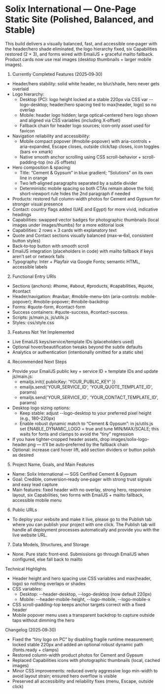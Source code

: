 # Solix International — One‑Page Static Site (Polished, Balanced, and Stable)

This build delivers a visually balanced, fast, and accessible one‑pager with the header/hero shade eliminated, the logo hierarchy fixed, six Capabilities restored (2 × 3), and forms wired with EmailJS + graceful mailto fallback. Product cards now use real images (desktop thumbnails + larger mobile images).

1) Currently Completed Features (2025‑09‑30)
- Header/hero stability: solid white header, no blur/shade, hero never gets overlaid
- Logo hierarchy:
  - Desktop (PC): logo height locked at a stable 220px via CSS var --logo-desktop; header/hero spacing tied to max(header, logo) so no overlap
  - Mobile: header logo hidden; large optical‑centered hero logo shown and aligned via CSS variables (including X‑offset)
  - Fallback chain for header logo sources; icon‑only asset used for favicon
- Navigation reliability and accessibility:
  - Mobile compact popover (#mobile-popover) with aria-controls + aria-expanded, Escape closes, outside click/tap closes, icon toggles (bars ↔ xmark)
  - Native smooth anchor scrolling using CSS scroll-behavior + scroll-padding-top (no JS offsets)
- Hero composition & spacing:
  - Title: “Cement & Gypsum” in blue gradient; “Solutions” on its own line in orange
  - Two left‑aligned paragraphs separated by a subtle divider
  - Deterministic mobile spacing so both CTAs remain above the fold; short‑viewport rule hides the 2nd paragraph if needed
- Products: restored full column-width photos for Cement and Gypsum for stronger visual presence
- Contact: country flags added (UAE and Egypt) for more vivid, indicative headings
- Capabilities: swapped vector badges for photographic thumbnails (local images under images/thumbs) for a more editorial look
- Capabilities: 2 rows × 3 cards with explanatory text
- Quote and Contact sections visually balanced (max‑w‑6xl, consistent button styles)
- Back‑to‑top button with smooth scroll
- EmailJS integration (placeholders in code) with mailto fallback if keys aren’t set or network fails
- Typography: Inter + Playfair via Google Fonts; semantic HTML, accessible labels

2) Functional Entry URIs
- Sections (anchors): #home, #about, #products, #capabilities, #quote, #contact
- Header/navigation: #navbar; #mobile-menu-btn (aria-controls: mobile-popover); #mobile-popover; #mobile-backdrop
- Forms: #quote-form, #contact-form
- Success containers: #quote-success, #contact-success
- Scripts: js/main.js, js/utils.js
- Styles: css/style.css

3) Features Not Yet Implemented
- Live EmailJS keys/service/template IDs (placeholders used)
- Optional hover/beautification tweaks beyond the subtle defaults
- Analytics or authentication (intentionally omitted for a static site)

4) Recommended Next Steps
- Provide your EmailJS public key + service ID + template IDs and update js/main.js:
  - emailjs.init({ publicKey: 'YOUR_PUBLIC_KEY' })
  - emailjs.send('YOUR_SERVICE_ID', 'YOUR_QUOTE_TEMPLATE_ID', params)
  - emailjs.send('YOUR_SERVICE_ID', 'YOUR_CONTACT_TEMPLATE_ID', params)
- Desktop logo sizing options:
  - Keep stable: adjust --logo-desktop to your preferred pixel height (e.g., 180–220px)
  - Enable robust dynamic match to “Cement & Gypsum”: in js/utils.js set ENABLE_DYNAMIC_LOGO = true and tune MIN/MAX/SCALE; this waits for fonts and clamps to avoid the “tiny” regression
- If you have tighter‑cropped header assets, drop images/solix-logo-header.png — it’ll be auto‑preferred by the fallback chain
- Optional: increase card hover lift, add section dividers or button polish as desired

5) Project Name, Goals, and Main Features
- Name: Solix International — SGS Certified Cement & Gypsum
- Goal: Credible, conversion‑ready one‑pager with strong trust signals and easy lead capture
- Main features: fixed header with no overlay, strong hero, responsive layout, six Capabilities, two forms with EmailJS + mailto fallback, accessible mobile menu

6) Public URLs
- To deploy your website and make it live, please go to the Publish tab where you can publish your project with one click. The Publish tab will handle all deployment processes automatically and provide you with the live website URL.

7) Data Models, Structures, and Storage
- None. Pure static front‑end. Submissions go through EmailJS when configured, else fall back to mailto

Technical Highlights
- Header height and hero spacing use CSS variables and max(header, logo) so nothing overlaps or shades
- CSS variables:
  - Desktop: --header-desktop, --logo-desktop (now default 220px)
  - Mobile: --header-mobile-height, --logo-mobile, --logo-mobile-x
- CSS scroll-padding-top keeps anchor targets correct with a fixed header
- Mobile popover menu uses a transparent backdrop to capture outside taps without dimming the hero

Changelog (2025‑09‑30)
- Fixed the “tiny logo on PC” by disabling fragile runtime measurement; locked stable 220px and added an optional robust dynamic path (fonts.ready + clamps)
- Restored column-width product photos for Cement and Gypsum
- Replaced Capabilities icons with photographic thumbnails (local, cached images)
- Minor CSS improvements: reduced overly aggressive logo min-width to avoid layout strain; ensured hero overflow is visible
- Preserved all accessibility and reliability fixes (menu, Escape, outside click)
